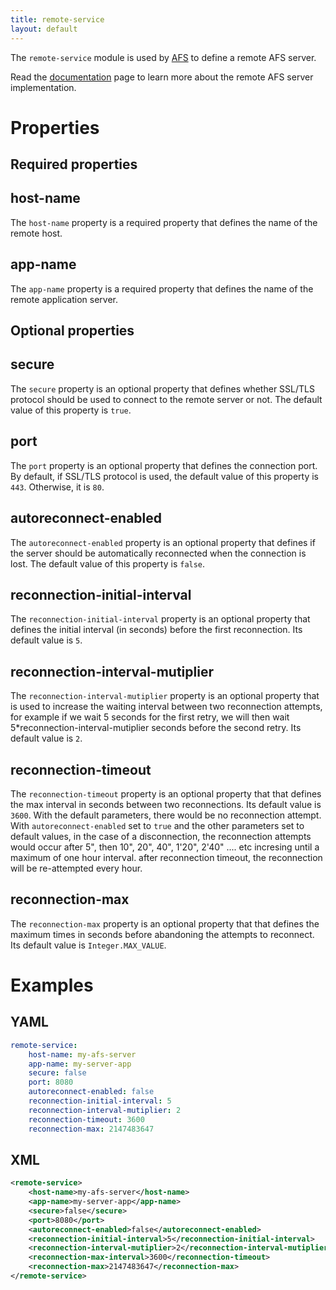 ```yaml
---
title: remote-service
layout: default
---
```


The `remote-service` module is used by [AFS](../../afs/index.md) to define a remote AFS server.

Read the [documentation](../../afs/afs-remote.md) page to learn more about the remote AFS server implementation.

# Properties

## Required properties

## host-name

The `host-name` property is a required property that defines the name of the remote host.

## app-name

The `app-name` property is a required property that defines the name of the remote application server.

## Optional properties

## secure

The `secure` property is an optional property that defines whether SSL/TLS protocol should be used
to connect to the remote server or not. The default value of this property is `true`.

## port

The `port` property is an optional property that defines the connection port. By default, if SSL/TLS protocol
is used, the default value of this property is `443`. Otherwise, it is `80`.

## autoreconnect-enabled

The `autoreconnect-enabled` property is an optional property that defines if the server should be automatically reconnected when the connection is lost. The default value of this property is `false`.

## reconnection-initial-interval

The `reconnection-initial-interval` property is an optional property that defines the initial interval (in seconds) before the first reconnection. Its default value is `5`.

## reconnection-interval-mutiplier

The `reconnection-interval-mutiplier` property is an optional property that is used to increase the waiting interval between two reconnection attempts, for example if we wait 5 seconds for the first retry, we will then wait 5*reconnection-interval-mutiplier seconds before the second retry. Its default value is `2`.

## reconnection-timeout

The `reconnection-timeout` property is an optional property that that defines the max interval in seconds between two reconnections. Its default value is `3600`.
With the default parameters, there would be no reconnection attempt.
With `autoreconnect-enabled` set to `true` and the other parameters set to default values, in the case of a disconnection, the reconnection attempts would occur after 5", then 10", 20", 40", 1'20", 2'40" .... etc incresing until a maximum of one hour interval. after reconnection timeout, the reconnection will be re-attempted every hour.

## reconnection-max

The `reconnection-max` property is an optional property that that defines the maximum times in seconds before abandoning the attempts to reconnect. Its default value is `Integer.MAX_VALUE`.
   
# Examples

## YAML
```yaml
remote-service:
    host-name: my-afs-server
    app-name: my-server-app
    secure: false
    port: 8080
    autoreconnect-enabled: false
    reconnection-initial-interval: 5
    reconnection-interval-mutiplier: 2
    reconnection-timeout: 3600
    reconnection-max: 2147483647
```

## XML
```xml
<remote-service>
    <host-name>my-afs-server</host-name>
    <app-name>my-server-app</app-name>
    <secure>false</secure>
    <port>8080</port>
    <autoreconnect-enabled>false</autoreconnect-enabled>
    <reconnection-initial-interval>5</reconnection-initial-interval>
    <reconnection-interval-mutiplier>2</reconnection-interval-mutiplier>
    <reconnection-max-interval>3600</reconnection-timeout>
    <reconnection-max>2147483647</reconnection-max>
</remote-service>
```
